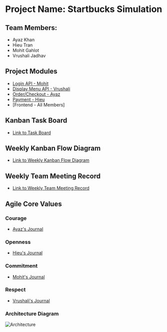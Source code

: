 # Project Name: Startbucks Simulation
## Team Members:
* Ayaz Khan
* Hieu Tran
* Mohit Gahlot
* Vrushali Jadhav


## Project Modules
* [Login API - Mohit]()
* [Display Menu API - Vrushali]()
* [Order/Checkout - Ayaz]()
* [Payment - Hieu]()
* [Frontend - All Members]

## Kanban Task Board
* [Link to Task Board]()

## Weekly Kanban Flow Diagram
* [Link to Weekly Kanban Flow Diagram]()

## Weekly Team Meeting Record
* [Link to Weekly Team Meeting Record]()

## Agile Core Values

### Courage
* [Ayaz's Journal]()

### Openness
* [Hieu's Journal]()

### Commitment
* [Mohit's Journal]()

### Respect
* [Vrushali's Journal]()

### Architecture Diagram

![Architecture]()
